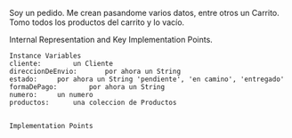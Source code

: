 Soy un pedido. Me crean pasandome varios datos, entre otros un Carrito. Tomo todos los productos del carrito y lo vacío. 
 
Internal Representation and Key Implementation Points.

    Instance Variables
	cliente:		un Cliente
	direccionDeEnvio:		por ahora un String
	estado:		por ahora un String 'pendiente', 'en camino', 'entregado'
	formaDePago:		por ahora un String
	numero:		un numero
	productos:		una coleccion de Productos


    Implementation Points